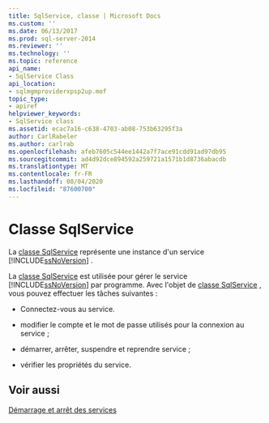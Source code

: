 ```yaml
---
title: SqlService, classe | Microsoft Docs
ms.custom: ''
ms.date: 06/13/2017
ms.prod: sql-server-2014
ms.reviewer: ''
ms.technology: ''
ms.topic: reference
api_name:
- SqlService Class
api_location:
- sqlmgmproviderxpsp2up.mof
topic_type:
- apiref
helpviewer_keywords:
- SqlService class
ms.assetid: ecac7a16-c638-4703-ab08-753b63295f3a
author: CarlRabeler
ms.author: carlrab
ms.openlocfilehash: afeb7605c544ee1442a7f7ace91cdd91ad97db95
ms.sourcegitcommit: ad4d92dce894592a259721a1571b1d8736abacdb
ms.translationtype: MT
ms.contentlocale: fr-FR
ms.lasthandoff: 08/04/2020
ms.locfileid: "87600700"
---
```

# <a name="sqlservice-class"></a>Classe SqlService
  La [classe SqlService](sqlservice-class.md) représente une instance d'un service [!INCLUDE[ssNoVersion](../../../includes/ssnoversion-md.md)] .  
  
 La [classe SqlService](sqlservice-class.md) est utilisée pour gérer le service [!INCLUDE[ssNoVersion](../../../includes/ssnoversion-md.md)] par programme. Avec l'objet de [classe SqlService](sqlservice-class.md) , vous pouvez effectuer les tâches suivantes :  
  
-   Connectez-vous au service.  
  
-   modifier le compte et le mot de passe utilisés pour la connexion au service ;  
  
-   démarrer, arrêter, suspendre et reprendre service ;  
  
-   vérifier les propriétés du service.  
  
## <a name="see-also"></a>Voir aussi  
 [Démarrage et arrêt des services](https://technet.microsoft.com/library/ms174886\(v=sql.105\).aspx)  
  
  
